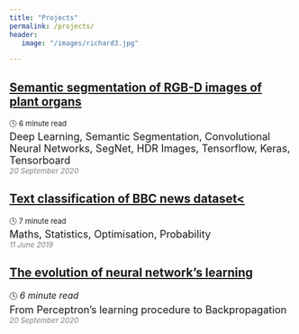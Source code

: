 ```yaml
---
title: "Projects"
permalink: /projects/
header:
   image: "/images/richard3.jpg"

---
```

## [Semantic segmentation of RGB-D images of plant organs](https://alpharouk.github.io/semantic-segmentation-of-plants-with-segnet/)
<font size="2">:clock4: 6 minute read</font>  
<font size="4">Deep Learning, Semantic Segmentation, Convolutional Neural Networks, SegNet, HDR Images, Tensorflow, Keras, Tensorboard</font>  
<span style="color:grey">*<font size="2">20 September 2020</font>*</span>

## [Text classification of BBC news dataset<](https://alpharouk.github.io/nlp-project/)
<font size="2">:clock4: 7 minute read</font>  
<font size="4">Maths, Statistics, Optimisation, Probability</font>   
<span style="color:grey">*<font size="2">11 June 2019</font>*</span>

## [The evolution of neural network’s learning](https://alpharouk.github.io/perceptron/)
:clock4: *<font size="3">6 minute read</font>*  
<font size="4">From Perceptron’s learning procedure to Backpropagation</font>    
<span style="color:grey">*<font size="2">20 September 2020</font>*</span>

